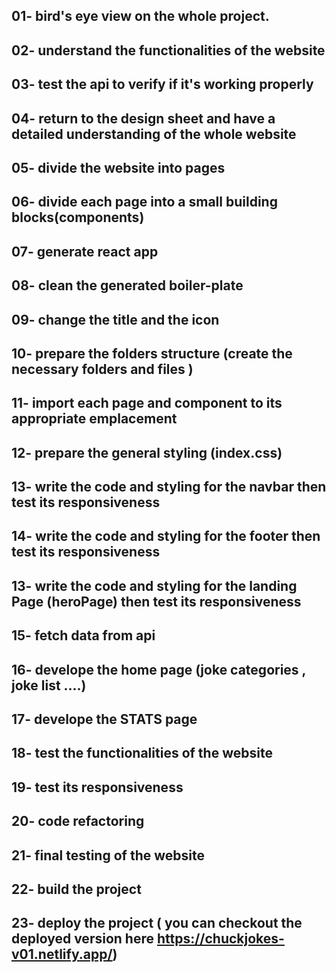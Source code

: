 ## 01- bird's eye view on the whole project.

## 02- understand the functionalities of the website

## 03- test the api to verify if it's working properly

## 04- return to the design sheet and have a detailed understanding of the whole website

## 05- divide the website into pages

## 06- divide each page into a small building blocks(components)

## 07- generate react app

## 08- clean the generated boiler-plate

## 09- change the title and the icon

## 10- prepare the folders structure (create the necessary folders and files )

## 11- import each page and component to its appropriate emplacement

## 12- prepare the general styling (index.css)

## 13- write the code and styling for the navbar then test its responsiveness

## 14- write the code and styling for the footer then test its responsiveness

## 13- write the code and styling for the landing Page (heroPage) then test its responsiveness

## 15- fetch data from api

## 16- develope the home page (joke categories , joke list ....)

## 17- develope the STATS page

## 18- test the functionalities of the website

## 19- test its responsiveness

## 20- code refactoring

## 21- final testing of the website

## 22- build the project

## 23- deploy the project ( you can checkout the deployed version here https://chuckjokes-v01.netlify.app/)

